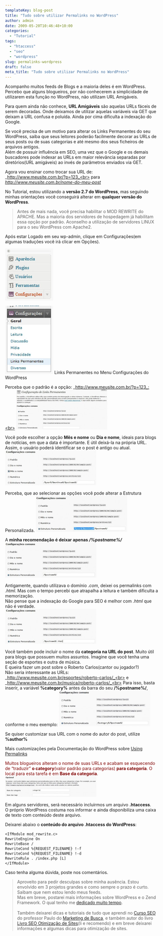 ```yaml
---
templateKey: blog-post
title: "Tudo sobre utilizar Permalinks no WordPress"
author: admin
date: 2009-05-20T10:46:48+10:00
categories:
  - "Tutorial"
tags:
  - "htaccess"
  - "seo"
  - "wordpress"
slug: permalinks-wordpress
draft: false
meta_title: "Tudo sobre utilizar Permalinks no WordPress"
---
```


Acompanho muitos feeds de Blogs e a maioria deles é em WordPress.<br>
Percebo que alguns blogueiros, por não conhecerem a simplicidade de utilizarem esta função no WordPress, não utilizam URL Amigáveis.

Para quem ainda não conhece, **URL Amigáveis** são aquelas URLs fáceis de serem decoradas. Onde deixamos de utilizar aquelas variáveis via GET que deixam a URL confusa e poluída. Ainda por cima dificulta a indexação do Google.

Se você precisa de um motivo para alterar os Links Permanentes do seu WordPress, saiba que seus leitores poderão facilmente decorar as URLs de seus posts ou de suas categorias e até mesmo dos seus ficheiros de arquivos antigos.<br>
Além de possuir influência em SEO, uma vez que o Google e os demais buscadores pode indexar as URLs em maior relevância separadas por diretórios(URL amigáveis) ao invés de parâmetros enviados via GET.

Agora vou ensinar como trocar sua URL de:<br>
_http://www.meusite.com.br/?p=123_<br>
para<br>
_http://www.meusite.com.br/nome-do-meu-post_

No Tutorial, estou utilizando a **versão 2.7 do WordPress**, mas seguindo minhas orientações você conseguirá alterar em **qualquer versão do WordPress**.

> Antes de mais nada, você precisa habilitar o MOD REWRITE do APACHE. Mas a maioria dos servidores de hospedagem já habilitam essa opção por padrão. Aconselho a utilização de servidores LINUX para o seu WordPress com Apache2.

Após estar Logado em seu wp-admin, clique em Configurações(em algumas traduções você irá clicar em Opções).

![Menu Configurações do WordPress 2.7](./menu-configuracoes-wordpress1.jpg "Menu de configurações do WordPress")

![Escolha Links Permanentes no menu Configurações](./links-permanentes-menu-configuracoes-wp.jpg "Links Permanentes no Menu Configurações do WordPress")
Links Permanentes no Menu Configurações do WordPress

Perceba que o padrão é a opção: _http://www.meusite.com.br/?p=123_:<br>
[![Links Permanentes - Padrão ?p=123](./permalinks-wp-configuracoes-300x131.jpg "Links Permanentes - Padrão ?p=123")](http://leocaseiro.com.br/wp-content/uploads/2009/05/permalinks-wp-configuracoes.jpg "Links Permanentes - Padrão ?p=123")

Você pode escolher a opção **Mês e nome** ou **Dia e nome**, ideais para blogs de notícias, em que a data é importante. E útil deixá-la na própria URL. Assim, o usuário poderá identificar se o post é antigo ou atual.
[![Permalink Mês e Nome pelo WordPress](./permalink-mes-nome-wordpress-300x115.jpg "Permalink Mês e Nome pelo WordPress")](http://leocaseiro.com.br/wp-content/uploads/2009/05/permalink-mes-nome-wordpress.jpg "Permalink Mês e Nome pelo WordPress")

Perceba, que ao selecionar as opções você pode alterar a Estrutura Personalizada.
[![Permalinks Personalizados no WordPress](./permalinks-excluir-ano-mes-300x119.jpg "Permalinks Personalizados no WordPress")](http://leocaseiro.com.br/wp-content/uploads/2009/05/permalinks-excluir-ano-mes.jpg "Permalinks Personalizados no WordPress")

A **minha recomendação é deixar apenas _/%postname%/_**
[![Permalink recomendado para o WordPress](./permalink-ideal-wordpress-300x116.jpg "Permalink recomendado para o WordPress")](http://leocaseiro.com.br/wp-content/uploads/2009/05/permalink-ideal-wordpress.jpg "Permalink recomendado para o WordPress")

Antigamente, quando utilizava o domínio _.com_, deixei os permalinks com _.html_. Mas com o tempo percebi que atrapalha a leitura e também dificulta a memorização.<br>
Não pense que a indexação do Google para SEO é melhor com _.html_ que não é verdade.<br>
[![Permalinks com .html no WordPress](./permalink-html-wordpress-300x115.jpg "Permalinks com .html no WordPress")](http://leocaseiro.com.br/wp-content/uploads/2009/05/permalink-html-wordpress.jpg "Permalinks com .html no WordPress")

Você também pode incluir o nome da **categoria na URL do post**. Muito útil para blogs que possuem muitos assuntos. Imagine que você tenha uma seção de esportes e outra de música.<br>
E queira fazer um post sobre o Roberto Carlos(cantor ou jogador?)<br>
Não seria interessante as URLs:<br>
_http://www.meusite.com.br/esportes/roberto-carlos/_<br>
e<br>
_http://www.meusite.com.br/musica/roberto-carlos/_<br>
Para isso, basta inserir, a variável **%category%** antes da barra do seu **/%postname%/**, conforme o meu exemplo:
[![Permalinks com a Categoria e Nome do Post no WordPress](./permalink-categoria-nome-post-wp-300x117.jpg "Permalinks com a Categoria e Nome do Post no WordPress")](http://leocaseiro.com.br/wp-content/uploads/2009/05/permalink-categoria-nome-post-wp.jpg "Permalinks com a Categoria e Nome do Post no WordPress")

Se quiser customizar sua URL com o nome do autor do post, utilize **%author%**

Mais customizações pela Documentação do WordPress sobre [Using Permalinks](http://codex.wordpress.org/Using_Permalinks "Usando Permalinks do WordPress")

<span style="color: #800000;">Muitos blogueiros alteram o nome de suas URLs e acabam se esquecendo de “traduzir” **o category**(valor padrão para categorias) **para categoria**. O local para esta tarefa é em **Base da categoria**.<br>
[![Permalink da Base de Categorias no WordPress](./permalink-categorias-wordpress-300x68.jpg "Permalink da Base de Categorias no WordPress")](http://leocaseiro.com.br/wp-content/uploads/2009/05/permalink-categorias-wordpress.jpg "Permalink da Base de Categorias no WordPress")</span>

Em alguns servidores, será necessário incluirmos um arquivo **.htaccess**.<br>
O próprio WordPress costuma nos informar e ainda disponibiliza uma caixa de texto com conteúdo deste arquivo.

Deixarei abaixo o **conteúdo do arquivo .htaccess do WordPress**:
```
<IfModule mod_rewrite.c>
RewriteEngine On
RewriteBase /
RewriteCond %{REQUEST_FILENAME} !-f
RewriteCond %{REQUEST_FILENAME} !-d
RewriteRule . /index.php [L]
</IfModule>
```

Caso tenha alguma dúvida, poste nos comentários.

> Aproveito para pedir desculpas sobre minha ausência. Estou envolvido em 3 projetos grandes e como sempre o prazo é curto. Saibam que nem estou lendo meus feeds.<br>
> Mas em breve, postarei mais informações sobre WordPress e o Zend Framework. O qual tenho me [dedicado muito tempo](http://leocaseiro.com.br/programador-web-estuda-mais-q-medico/ "Programador Web precisa estudar mais do que Médico").<br>
><br>
> Também deixarei dicas e tutoriais de tudo que aprendi no [Curso SEO](http://www.marketingdebusca.com.br/curso-seo/ "Curso SEO") do professor Paulo do [Marketing de Busca](http://www.marketingdebusca.com.br/ "Marketing de Busca"), e também autor do livro [Livro SEO Otimização de Sites](http://livroseo.com "Link permanente Livro SEO Otimização de Sites")(li e recomendo) e em breve deixarei informações e algumas dicas para otimização de sites.
